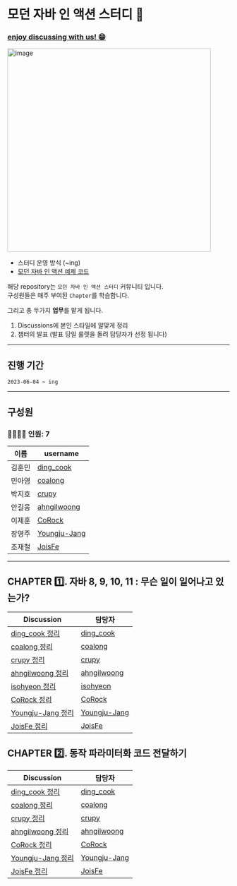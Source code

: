 # 모던 자바 인 액션 스터디 📝

### [enjoy discussing with us! 😁](https://github.com/bunsung92/Modern-Java-in-Action-Study/discussions) 

<img width="461" alt="image" src="https://github.com/bunsung92/Modern-Java-in-Action-Study/assets/53285909/4b7997f5-ecd8-4ab7-b914-a83d5bcaa638">

- 스터디 운영 방식 (~ing)
- [모던 자바 인 액션 예제 코드](http://www.hanbit.co.kr/src/10202)

해당 repository는 `모던 자바 인 액션 스터디` 커뮤니티 입니다.   
구성원들은 매주 부여된 `Chapter`를 학습합니다.

그리고 총 두가지 **업무**를 맡게 됩니다.

1. Discussions에 본인 스타일에 알맞게 정리
2. 챕터의 발표 (발표 당일 룰렛을 돌려 담당자가 선정 됩니다)

---

## 진행 기간
```
2023-06-04 ~ ing
```

---

## 구성원
### 👨‍👩‍👧‍👦 인원: 7
|이름|username|
|---|---|
| 김훈민 | [ding_cook](https://github.com/bunsung92) |
| 민아영 | [coalong](https://github.com/coalong) |
| 박지호 | [crupy](https://github.com/crupy) |
| 안길웅 | [ahngilwoong](https://github.com/ahngilwoong)
| 이제훈 | [CoRock](https://github.com/corock) |
| 장영주 | [Youngju-Jang](https://github.com/Youngju-Jang) |
| 조재철 | [JoisFe](https://github.com/JoisFe) |

---

## CHAPTER 1️⃣. 자바 8, 9, 10, 11 : 무슨 일이 일어나고 있는가?

| Discussion | 담당자 |
| --- | --- |
| [ding_cook 정리](https://github.com/orgs/Study-2-Modern-Java-In-Action/discussions/2) | [ding_cook](https://github.com/bunsung92) |
| [coalong 정리](https://github.com/orgs/Study-2-Modern-Java-In-Action/discussions/15) | [coalong](https://github.com/coalong) |
| [crupy 정리](https://github.com/orgs/Study-2-Modern-Java-In-Action/discussions/5) | [crupy](https://github.com/crupy) |
| [ahngilwoong 정리](https://github.com/orgs/Study-2-Modern-Java-In-Action/discussions/7) | [ahngilwoong](https://github.com/ahngilwoong)
| [isohyeon 정리](https://github.com/orgs/Study-2-Modern-Java-In-Action/discussions/8) | [isohyeon](https://github.com/isohyeon) |
| [CoRock 정리](https://github.com/orgs/Study-2-Modern-Java-In-Action/discussions/13) | [CoRock](https://github.com/corock) |
| [Youngju-Jang 정리](https://github.com/orgs/Study-2-Modern-Java-In-Action/discussions/3) | [Youngju-Jang](https://github.com/Youngju-Jang) |
| [JoisFe 정리](https://github.com/orgs/Study-2-Modern-Java-In-Action/discussions/4) | [JoisFe](https://github.com/JoisFe) |

## CHAPTER 2️⃣. 동작 파라미터화 코드 전달하기 

| Discussion | 담당자 |
| --- | --- |
| [ding_cook 정리](https://github.com/orgs/Study-2-Modern-Java-In-Action/discussions/12) | [ding_cook](https://github.com/bunsung92) |
| [coalong 정리](https://github.com/orgs/Study-2-Modern-Java-In-Action/discussions/17) | [coalong](https://github.com/coalong) |
| [crupy 정리](https://github.com/orgs/Study-2-Modern-Java-In-Action/discussions/10) | [crupy](https://github.com/crupy) |
| [ahngilwoong 정리](https://github.com/orgs/Study-2-Modern-Java-In-Action/discussions/16) | [ahngilwoong](https://github.com/ahngilwoong) |
| [CoRock 정리](https://github.com/orgs/Study-2-Modern-Java-In-Action/discussions/14) | [CoRock](https://github.com/corock) |
| [Youngju-Jang 정리](https://github.com/orgs/Study-2-Modern-Java-In-Action/discussions/9) | [Youngju-Jang](https://github.com/Youngju-Jang) |
| [JoisFe 정리](https://github.com/orgs/Study-2-Modern-Java-In-Action/discussions/6) | [JoisFe](https://github.com/JoisFe) |
